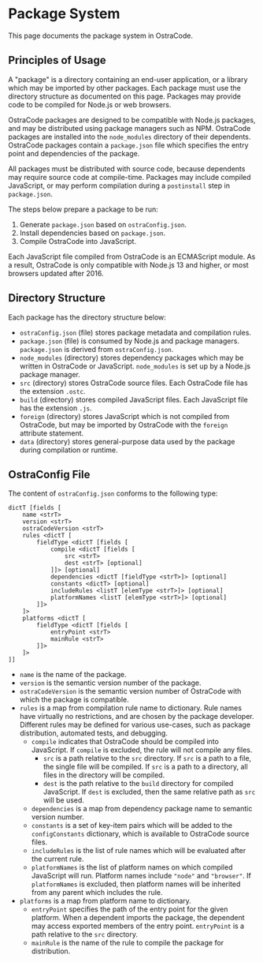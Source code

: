 

# Package System

This page documents the package system in OstraCode.

## Principles of Usage

A "package" is a directory containing an end-user application, or a library which may be imported by other packages. Each package must use the directory structure as documented on this page. Packages may provide code to be compiled for Node.js or web browsers.

OstraCode packages are designed to be compatible with Node.js packages, and may be distributed using package managers such as NPM. OstraCode packages are installed into the `node_modules` directory of their dependents. OstraCode packages contain a `package.json` file which specifies the entry point and dependencies of the package.

All packages must be distributed with source code, because dependents may require source code at compile-time. Packages may include compiled JavaScript, or may perform compilation during a `postinstall` step in `package.json`.

The steps below prepare a package to be run:

1. Generate `package.json` based on `ostraConfig.json`.
1. Install dependencies based on `package.json`.
1. Compile OstraCode into JavaScript.

Each JavaScript file compiled from OstraCode is an ECMAScript module. As a result, OstraCode is only compatible with Node.js 13 and higher, or most browsers updated after 2016.

## Directory Structure

Each package has the directory structure below:

* `ostraConfig.json` (file) stores package metadata and compilation rules.
* `package.json` (file) is consumed by Node.js and package managers. `package.json` is derived from `ostraConfig.json`.
* `node_modules` (directory) stores dependency packages which may be written in OstraCode or JavaScript. `node_modules` is set up by a Node.js package manager.
* `src` (directory) stores OstraCode source files. Each OstraCode file has the extension `.ostc`.
* `build` (directory) stores compiled JavaScript files. Each JavaScript file has the extension `.js`.
* `foreign` (directory) stores JavaScript which is not compiled from OstraCode, but may be imported by OstraCode with the `foreign` attribute statement.
* `data` (directory) stores general-purpose data used by the package during compilation or runtime.

## OstraConfig File

The content of `ostraConfig.json` conforms to the following type:

```
dictT [fields [
    name <strT>
    version <strT>
    ostraCodeVersion <strT>
    rules <dictT [
        fieldType <dictT [fields [
            compile <dictT [fields [
                src <strT>
                dest <strT> [optional]
            ]]> [optional]
            dependencies <dictT [fieldType <strT>]> [optional]
            constants <dictT> [optional]
            includeRules <listT [elemType <strT>]> [optional]
            platformNames <listT [elemType <strT>]> [optional]
        ]]>
    ]>
    platforms <dictT [
        fieldType <dictT [fields [
            entryPoint <strT>
            mainRule <strT>
        ]]>
    ]>
]]
```

* `name` is the name of the package.
* `version` is the semantic version number of the package.
* `ostraCodeVersion` is the semantic version number of OstraCode with which the package is compatible.
* `rules` is a map from compilation rule name to dictionary. Rule names have virtually no restrictions, and are chosen by the package developer. Different rules may be defined for various use-cases, such as package distribution, automated tests, and debugging.
    * `compile` indicates that OstraCode should be compiled into JavaScript. If `compile` is excluded, the rule will not compile any files.
        * `src` is a path relative to the `src` directory. If `src` is a path to a file, the single file will be compiled. If `src` is a path to a directory, all files in the directory will be compiled.
        * `dest` is the path relative to the `build` directory for compiled JavaScript. If `dest` is excluded, then the same relative path as `src` will be used.
    * `dependencies` is a map from dependency package name to semantic version number.
    * `constants` is a set of key-item pairs which will be added to the `configConstants` dictionary, which is available to OstraCode source files.
    * `includeRules` is the list of rule names which will be evaluated after the current rule.
    * `platformNames` is the list of platform names on which compiled JavaScript will run. Platform names include `"node"` and `"browser"`. If `platformNames` is excluded, then platform names will be inherited from any parent which includes the rule.
* `platforms` is a map from platform name to dictionary.
    * `entryPoint` specifies the path of the entry point for the given platform. When a dependent imports the package, the dependent may access exported members of the entry point. `entryPoint` is a path relative to the `src` directory.
    * `mainRule` is the name of the rule to compile the package for distribution.


